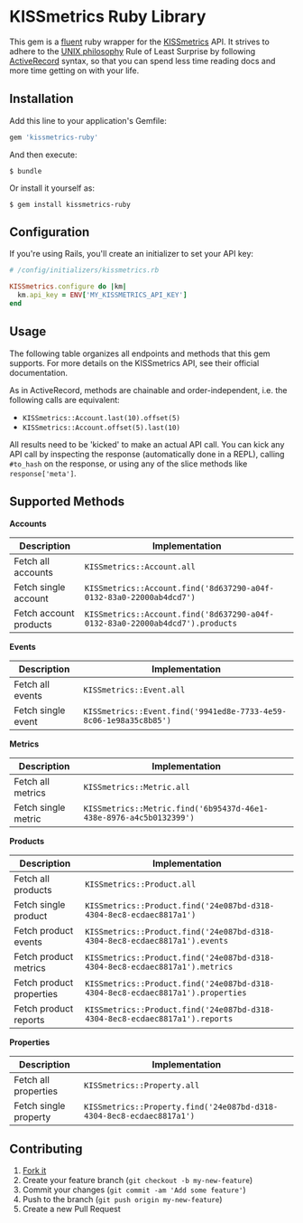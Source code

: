 # KISSmetrics Ruby Library

This gem is a [fluent](http://martinfowler.com/bliki/FluentInterface.html) ruby
wrapper for the [KISSmetrics](https://www.kissmetrics.com/) API.  It strives to
adhere to the [UNIX philosophy](http://en.wikipedia.org/wiki/Unix_philosophy#Eric_Raymond.E2.80.99s_17_Unix_Rules)
Rule of Least Surprise by following
[ActiveRecord](https://github.com/rails/rails/tree/master/activerecord)
syntax, so that you can spend less time reading docs and more time getting on
with your life.

## Installation

Add this line to your application's Gemfile:

```ruby
gem 'kissmetrics-ruby'
```

And then execute:

    $ bundle

Or install it yourself as:

    $ gem install kissmetrics-ruby

## Configuration

If you're using Rails, you'll create an initializer to set your API key:

```rb
# /config/initializers/kissmetrics.rb

KISSmetrics.configure do |km|
  km.api_key = ENV['MY_KISSMETRICS_API_KEY']
end
```

## Usage

The following table organizes all endpoints and methods that this gem supports.
For more details on the KISSmetrics API, see their official documentation.

As in ActiveRecord, methods are chainable and order-independent, i.e.
the following calls are equivalent:

  - `KISSmetrics::Account.last(10).offset(5)`
  - `KISSmetrics::Account.offset(5).last(10)`

All results need to be 'kicked' to make an actual API call.  You can kick any
API call by inspecting the response (automatically done in a REPL),
calling `#to_hash` on the response, or using any of the slice methods like
`response['meta']`.

## Supported Methods

**Accounts**

|Description|Implementation|
|---|---|
|Fetch all accounts|`KISSmetrics::Account.all`|
|Fetch single account|`KISSmetrics::Account.find('8d637290-a04f-0132-83a0-22000ab4dcd7')`|
|Fetch account products|`KISSmetrics::Account.find('8d637290-a04f-0132-83a0-22000ab4dcd7').products`|

**Events**

|Description|Implementation|
|---|---|
|Fetch all events|`KISSmetrics::Event.all`|
|Fetch single event|`KISSmetrics::Event.find('9941ed8e-7733-4e59-8c06-1e98a35c8b85')`|

**Metrics**

|Description|Implementation|
|---|---|
|Fetch all metrics|`KISSmetrics::Metric.all`|
|Fetch single metric|`KISSmetrics::Metric.find('6b95437d-46e1-438e-8976-a4c5b0132399')`|

**Products**

|Description|Implementation|
|---|---|
|Fetch all products|`KISSmetrics::Product.all`|
|Fetch single product|`KISSmetrics::Product.find('24e087bd-d318-4304-8ec8-ecdaec8817a1')`|
|Fetch product events|`KISSmetrics::Product.find('24e087bd-d318-4304-8ec8-ecdaec8817a1').events`|
|Fetch product metrics|`KISSmetrics::Product.find('24e087bd-d318-4304-8ec8-ecdaec8817a1').metrics`|
|Fetch product properties|`KISSmetrics::Product.find('24e087bd-d318-4304-8ec8-ecdaec8817a1').properties`|
|Fetch product reports|`KISSmetrics::Product.find('24e087bd-d318-4304-8ec8-ecdaec8817a1').reports`|

**Properties**

|Description|Implementation|
|---|---|
|Fetch all properties|`KISSmetrics::Property.all`|
|Fetch single property|`KISSmetrics::Property.find('24e087bd-d318-4304-8ec8-ecdaec8817a1')`|

## Contributing

1. [Fork it](https://github.com/nathanielwroblewski/kissmetrics-ruby/fork)
2. Create your feature branch (`git checkout -b my-new-feature`)
3. Commit your changes (`git commit -am 'Add some feature'`)
4. Push to the branch (`git push origin my-new-feature`)
5. Create a new Pull Request
